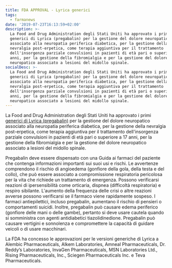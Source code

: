 ```yaml
---
title: FDA APPROVAL - Lyrica generici
tags:
  - farmanews
date: '2019-07-23T16:13:59+02:00'
description: >-
  La Food and Drug Administration degli Stati Uniti ha approvato i primi
  generici di Lyrica (pregabalin) per la gestione del dolore neuropatico
  associato alla neuropatia periferica diabetica, per la gestione della
  nevralgia post-erpetica, come terapia aggiuntiva per il trattamento
  dell'insorgenza parziale convulsioni in pazienti di età pari o superiore a 17
  anni, per la gestione della fibromialgia e per la gestione del dolore
  neuropatico associato a lesioni del midollo spinale.
socialDesc: >-
  La Food and Drug Administration degli Stati Uniti ha approvato i primi
  generici di Lyrica (pregabalin) per la gestione del dolore neuropatico
  associato alla neuropatia periferica diabetica, per la gestione della
  nevralgia post-erpetica, come terapia aggiuntiva per il trattamento
  dell'insorgenza parziale convulsioni in pazienti di età pari o superiore a 17
  anni, per la gestione della fibromialgia e per la gestione del dolore
  neuropatico associato a lesioni del midollo spinale.
---
```

La Food and Drug Administration degli Stati Uniti ha approvato i primi [generici di Lyrica (pregabalin)](https://www.fda.gov/news-events/press-announcements/fda-approves-first-generics-lyrica) per la gestione del dolore neuropatico associato alla neuropatia periferica diabetica, per la gestione della nevralgia post-erpetica, come terapia aggiuntiva per il trattamento dell'insorgenza parziale convulsioni in pazienti di età pari o superiore a 17 anni, per la gestione della fibromialgia e per la gestione del dolore neuropatico associato a lesioni del midollo spinale.

Pregabalin deve essere dispensato con una Guida ai farmaci del paziente che contenga informazioni importanti sui suoi usi e rischi. Le avvertenze comprendono il rischio di angioedema (gonfiore della gola, della testa e del collo), che può essere associato a compromissione respiratoria pericolosa per la vita che richiede un trattamento di emergenza. Possono verificarsi reazioni di ipersensibilità come orticaria, dispnea (difficoltà respiratoria) e respiro sibilante. L'aumento della frequenza delle crisi o altre reazioni avverse possono verificarsi se il farmaco viene rapidamente sospeso. I farmaci antiepilettici, incluso pregabalin, aumentano il rischio di pensieri o comportamenti suicidi. Inoltre, pregabalin può causare edema periferico (gonfiore delle mani o delle gambe), pertanto si deve usare cautela quando si somministra con agenti antidiabetici tiazolidinedione. Pregabalin può causare vertigini e sonnolenza e compromettere la capacità di guidare veicoli o di usare macchinari.

La FDA ha concesso le approvazioni per le versioni generiche di Lyrica a Alembic Pharmaceuticals, Alkem Laboratories, Amneal Pharmaceuticals, Dr. Reddy’s Laboratories, InvaGen Pharmaceuticals, MSN Laboratories Ltd., Rising Pharmaceuticals, Inc., Sciegen Pharmaceuticals Inc. e Teva Pharmaceuticals.
